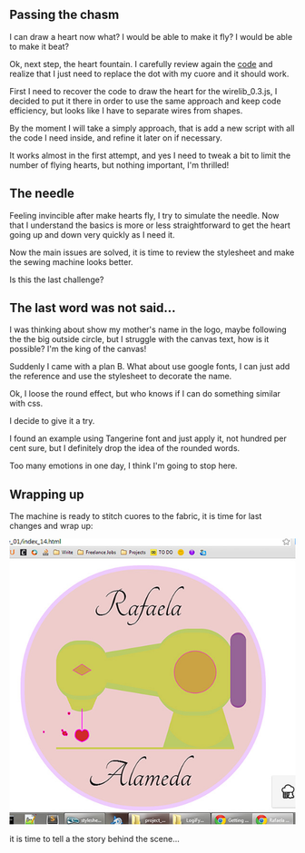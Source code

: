 ## Passing the chasm

I can draw a heart now what? I would be able to make it fly? I would be able to make it beat? 

Ok, next step, the heart fountain. I carefully review again the [code](http://www.bit-101.com/blog/?p=3150 "code") and realize that I just need to replace the dot with my cuore and it should work.

First I need to recover the code to draw the heart for the wirelib_0.3.js, I decided to put it there in order to use the same approach and keep code efficiency, but looks like I have to separate wires from shapes.

By the moment I will take a simply approach, that is add a new script with all the code I need inside, and refine it later on if necessary.

It works almost in the first attempt, and yes I need to tweak a bit to limit the number of flying hearts, but nothing important, I'm thrilled!

## The needle

Feeling invincible after make hearts fly, I try to simulate the needle. Now that I understand the basics is more or less straightforward to get the heart going up and down very quickly as I need it.

Now the main issues are solved, it is time to review the stylesheet and make the sewing machine looks better. 

Is this the last challenge?

## The last word was not said...

I was thinking about show my mother's name in the logo, maybe following the the big outside circle, but I struggle with the canvas text, how is it possible? I'm the king of the canvas!

Suddenly I came with a plan B. What about use google fonts, I can just add the reference and use the stylesheet to decorate the name. 

Ok, I loose the round effect, but who knows if I can do something similar with css. 

I decide to give it a try.

I found an example using Tangerine font and just apply it, not hundred per cent sure, but I definitely drop the idea of the rounded words.

Too many emotions in one day, I think I'm going to stop here.

## Wrapping up

The machine is ready to stitch cuores to the fabric, it is time for last changes and wrap up:

![Rafaela Alameda Step 4](project_images/step4.jpg?raw=true "Rafaela Alameda Step 4")

it is time to tell a the story behind the scene...
